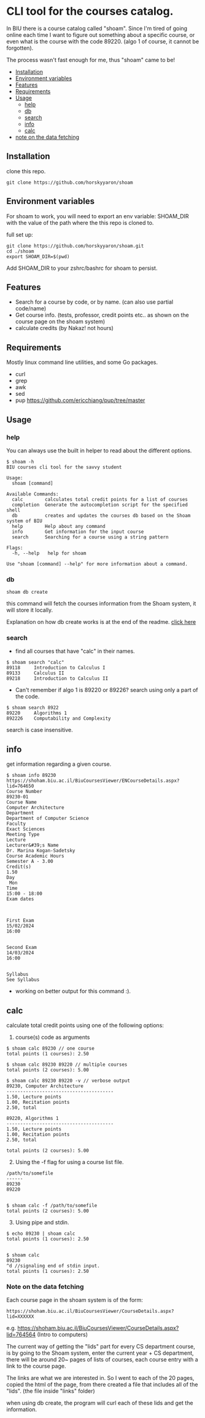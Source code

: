 # CLI tool for the courses catalog.

In BIU there is a course catalog called "shoam".
Since I'm tired of going online each time I want to figure out something about a specific course,
or even what is the course with the code 89220. (algo 1 of course, it cannot be forgotten).

The process wasn't fast enough for me, thus "shoam" came to be!

* [Installation](installation)
* [Environment variables](#environment-variables)
* [Features](#features)
* [Requirements](#requirements)
* [Usage](#usage)
    * [help](#help)
    * [db](#db)
    * [search](#search)
    * [info](#info)
    * [calc](#calc)
* [note on the data fetching](#note-on-the-data-fetching)

## Installation

clone this repo.
```
git clone https://github.com/horskyyaron/shoam
```

## Environment variables

For shoam to work, you will need to export an env variable: SHOAM_DIR with the value of the path
where the this repo is cloned to.

full set up:

```
git clone https://github.com/horskyyaron/shoam.git
cd ./shoam
export SHOAM_DIR=$(pwd) 
```

Add SHOAM_DIR to your zshrc/bashrc for shoam to persist.

## Features

* Search for a course by code, or by name. (can also use partial code/name)
* Get course info. (tests, professor, credit points etc.. as shown on the course page on the shoam system)
* calculate credits (by Nakaz! not hours)

## Requirements

Mostly linux command line utilities, and some Go packages.

* curl
* grep
* awk
* sed
* pup https://github.com/ericchiang/pup/tree/master

## Usage

### help

You can always use the built in helper to read about the different options.
```
$ shoam -h
BIU courses cli tool for the savvy student

Usage:
  shoam [command]

Available Commands:
  calc        calculates total credit points for a list of courses
  completion  Generate the autocompletion script for the specified shell
  db          creates and updates the courses db based on the Shoam system of BIU
  help        Help about any command
  info        Get information for the input course
  search      Searching for a course using a string pattern

Flags:
  -h, --help   help for shoam

Use "shoam [command] --help" for more information about a command.
```


### db

```
shoam db create
```

this command will fetch the courses information from the Shoam system,
it will store it locally.

Explanation on how db create works is at the end of the readme. [click here](#note-on-the-data-fetching)
     

### search

* find all courses that have "calc" in their names.
```
$ shoam search "calc"
89118     Introduction to Calculus I
89133     Calculus II
89218     Introduction to Calculus II
```

* Can't remember if algo 1 is 89220 or 89226? search using only a part of the code. 

```
$ shoam search 8922
89220     Algorithms 1
892226    Computability and Complexity

```

search is case insensitive.

## info

get information regarding a given course.

```
$ shoam info 89230
https://shoham.biu.ac.il/BiuCoursesViewer/ENCourseDetails.aspx?lid=764650
Course Number
89230-01
Course Name
Computer Architecture
Department
Department of Computer Science
Faculty
Exact Sciences 
Meeting Type
Lecture
Lecturer&#39;s Name
Dr. Marina Kogan-Sadetsky
Course Academic Hours
Semester A - 3.00
Credit(s)
1.50
Day
 Mon
Time
15:00 - 18:00 
Exam dates



First Exam
15/02/2024
16:00


Second Exam
14/03/2024
16:00


Syllabus
See Syllabus
```

* working on better output for this command :).

## calc 

calculate total credit points using one of the following options:

1. course(s) code as arguments

```
$ shoam calc 89230 // one course
total points (1 courses): 2.50

$ shoam calc 89230 89220 // multiple courses
total points (2 courses): 5.00

$ shoam calc 89230 89220 -v // verbose output
89230, Computer Architecture
---------------------------------------
1.50, Lecture points
1.00, Recitation points
2.50, total

89220, Algorithms 1
---------------------------------------
1.50, Lecture points
1.00, Recitation points
2.50, total

total points (2 courses): 5.00
```

2. Using the -f flag for using a course list file.

```
/path/to/somefile
------
89230
89220


$ shoam calc -f /path/to/somefile 
total points (2 courses): 5.00

```

3. Using pipe and stdin.
```
$ echo 89230 | shoam calc
total points (1 courses): 2.50


$ shoam calc
89230
^d //signaling end of stdin input.
total points (1 courses): 2.50
```

### Note on the data fetching
Each course page in the shoam system is of the form:
```
https://shoham.biu.ac.il/BiuCoursesViewer/CourseDetails.aspx?lid=XXXXXX
```

e.g. https://shoham.biu.ac.il/BiuCoursesViewer/CourseDetails.aspx?lid=764564 (Intro to computers)

The current way of getting the "lids" part for every CS department course, is by going to the Shoam system,
enter the current year + CS department, there will be around 20~ pages of lists of courses, each course entry with a link to
the course page.

The links are what we are interested in.
So I went to each of the 20 pages, copied the html of the page, from there created a 
file that includes all of the "lids". (the file inside "links" folder)

when using db create, the program will curl each of these lids and get the information.

